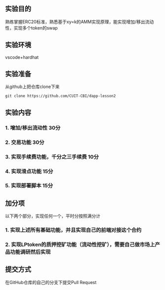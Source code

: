 ## 实验目的
熟练掌握ERC20标准，熟悉基于xy=k的AMM实现原理，能实现增加/移出流动性，实现多个token的swap

## 实验环境
vscode+hardhat

## 实验准备

从github上把仓库clone下来

    git clone https://github.com/CUIT-CBI/dapp-lesson2


## 实验内容
### 1. 增加/移出流动性                      30分
### 2. 交易功能                            30分
### 3. 实现手续费功能，千分之三手续费          10分
### 4. 实现滑点功能                         15分
### 5. 实现部署脚本                         15分

## 加分项
以下两个部分，实现任何一个，平时分按照满分计
### 1. 实现上述所有基础功能，并且实现自己的前端对接这个合约
### 2. 实现LPtoken的质押挖矿功能（流动性挖矿），需要自己做市场上产品功能调研然后实现

## 提交方式
在GitHub仓库的自己的分支下提交Pull Request
